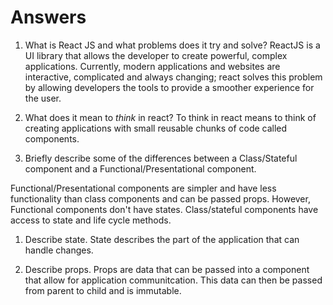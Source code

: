 # Answers

1.  What is React JS and what problems does it try and solve?
ReactJS is a UI library that allows the developer to create powerful, complex applications. Currently, modern applications and websites are interactive, complicated and always changing; react solves this problem by allowing developers the tools to provide a smoother experience for the user.

1.  What does it mean to _think_ in react?
To think in react means to think of creating applications with small reusable chunks of code called components.

1.  Briefly describe some of the differences between a Class/Stateful component and a Functional/Presentational component.

Functional/Presentational components are simpler and have less functionality than class components and can be passed props. However, Functional components don't have states. Class/stateful components have access to state and life cycle methods.

1.  Describe state.
State describes the part of the application that can handle changes.

1.  Describe props.
Props are data that can be passed into a component that allow for application communitcation. This data can then be passed from parent to child and is immutable.
